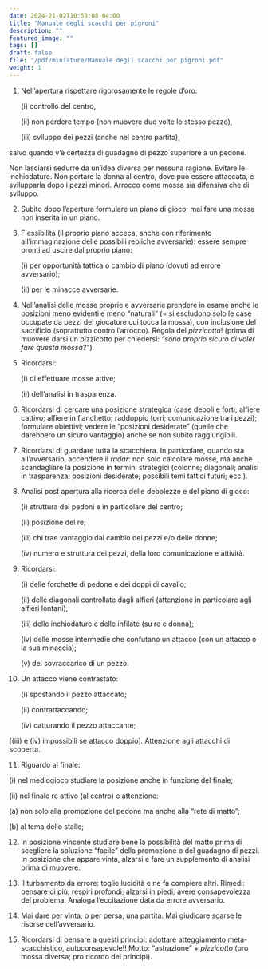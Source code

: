 ```yaml
---
date: 2024-21-02T10:58:08-04:00
title: "Manuale degli scacchi per pigroni"
description: ""
featured_image: ""
tags: []
draft: false
file: "/pdf/miniature/Manuale degli scacchi per pigroni.pdf"
weight: 1
---
```



1) Nell’apertura rispettare rigorosamente le regole d’oro:

   (i) controllo del centro,

   (ii) non perdere tempo (non muovere due volte lo stesso pezzo),

   (iii) sviluppo dei pezzi (anche nel centro partita),

salvo quando v’è certezza di guadagno di pezzo superiore a un pedone.

Non lasciarsi sedurre da un’idea diversa per nessuna ragione. Evitare le inchiodature. Non portare la donna al centro, dove può essere attaccata, e svilupparla dopo i pezzi minori. Arrocco come mossa sia difensiva che di sviluppo.

2) Subito dopo l’apertura formulare un piano di gioco; mai fare una mossa non inserita in un piano.

3) Flessibilità (il proprio piano acceca, anche con riferimento all’immaginazione delle possibili repliche avversarie): essere sempre pronti ad uscire dal proprio piano:

   (i) per opportunità tattica o cambio di piano (dovuti ad errore avversario);

   (ii) per le minacce avversarie.

4) Nell’analisi delle mosse proprie e avversarie prendere in esame anche le posizioni meno evidenti e meno “naturali” (= si escludono solo le case occupate da pezzi del giocatore cui tocca la mossa), con inclusione del sacrificio (soprattutto contro l’arrocco). Regola del *pizzicotto*! (prima di muovere darsi un pizzicotto per chiedersi: *“sono proprio sicuro di voler fare questa mossa?”*).

5) Ricordarsi:

   (i) di effettuare mosse attive;

   (ii) dell’analisi in trasparenza.

6) Ricordarsi di cercare una posizione strategica (case deboli e forti; alfiere cattivo; alfiere in fianchetto; raddoppio torri; comunicazione tra i pezzi); formulare obiettivi; vedere le “posizioni desiderate” (quelle che darebbero un sicuro vantaggio) anche se non subito raggiungibili.

7) Ricordarsi di guardare tutta la scacchiera. In particolare, quando sta all’avversario, accendere il *radar*: non solo calcolare mosse, ma anche scandagliare la posizione in termini strategici (colonne; diagonali; analisi in trasparenza; posizioni desiderate; possibili temi tattici futuri; ecc.).

8) Analisi post apertura alla ricerca delle debolezze e del piano di gioco:

   (i) struttura dei pedoni e in particolare del centro;

   (ii) posizione del re;

   (iii) chi trae vantaggio dal cambio dei pezzi e/o delle donne;

   (iv) numero e struttura dei pezzi, della loro comunicazione e attività.

9) Ricordarsi:

   (i) delle forchette di pedone e dei doppi di cavallo;

   (ii) delle diagonali controllate dagli alfieri (attenzione in particolare agli alfieri lontani);

   (iii) delle inchiodature e delle infilate (su re e donna);

   (iv) delle mosse intermedie che confutano un attacco (con un attacco o la sua minaccia);

   (v) del sovraccarico di un pezzo.

10) Un attacco viene contrastato:

    (i) spostando il pezzo attaccato;

    (ii) contrattaccando;

    (iv) catturando il pezzo attaccante;

[(iii) e (iv) impossibili se attacco doppio]. Attenzione agli attacchi di scoperta.

11) Riguardo al finale:

   (i) nel mediogioco studiare la posizione anche in funzione del finale;

   (ii) nel finale re attivo (al centro) e attenzione:

   (a) non solo alla promozione del pedone ma anche alla “rete di matto”;

   (b) al tema dello stallo;

12) In posizione vincente studiare bene la possibilità del matto prima di scegliere la soluzione “facile” della promozione o del guadagno di pezzi. In posizione che appare vinta, alzarsi e fare un supplemento di analisi prima di muovere.

13) Il turbamento da errore: toglie lucidità e ne fa compiere altri. Rimedi: pensare di più; respiri profondi; alzarsi in piedi; avere consapevolezza del problema. Analoga l’eccitazione data da errore avversario.

14) Mai dare per vinta, o per persa, una partita. Mai giudicare scarse le risorse dell’avversario.

15) Ricordarsi di pensare a questi principi: adottare atteggiamento meta-scacchistico, autoconsapevole!!  Motto: “astrazione” + *pizzicotto* (pro mossa diversa; pro ricordo dei principi).
